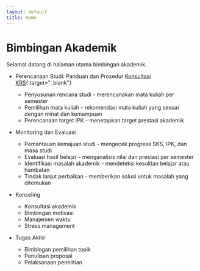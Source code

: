 ```yaml
---
layout: default
title: Home
---
```


# Bimbingan Akademik

Selamat datang di halaman utama bimbingan akademik.

- Perencanaan Studi: Panduan dan Prosedur [Konsultasi KRS](KRS.md){:target="_blank"}
  - Penyusunan rencana studi - merencanakan mata kuliah per semester
  - Pemilihan mata kuliah - rekomendasi mata kuliah yang sesuai dengan minat dan kemampuan
  - Perencanaan target IPK - menetapkan target prestasi akademik
- Monitoring dan Evaluasi
  - Pemantauan kemajuan studi - mengecek progress SKS, IPK, dan masa studi
  - Evaluasi hasil belajar - menganalisis nilai dan prestasi per semester
  - Identifikasi masalah akademik - mendeteksi kesulitan belajar atau hambatan
  - Tindak lanjut perbaikan - memberikan solusi untuk masalah yang ditemukan
- Konseling
  - Konsultasi akademik
  - Bimbingan motivasi
  - Manajemen waktu
  - Stress management

- Tugas Akhir
  - Bimbingan pemilihan topik
  - Penulisan proposal
  - Pelaksanaan penelitian
 

